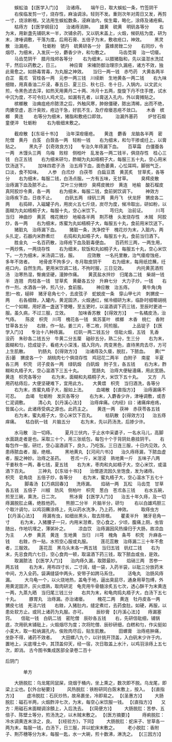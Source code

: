 <!-- { "loadSidebar": true } -->
　　蜈蚣油 【《医学入门》】 　治诸痔。　　端午日，取大蜈蚣一条，竹签阴干
　　右俟临发剪一寸，烧存性，麻油调涂。轻则不发。重则次年对周日又发，再剪一寸，烧涂断根。又法用生蜈蚣数条，浸麻油内，俟生霉，略化，涂痔及诸疮癣。
　　枯痔方 【《医学纲目》】 　治诸痔消肿。　　雄黄　硫黄　明矾各等分
　　右为末，用新盏先铺矾末一半，次铺余药，又以矾末盖上，火煅，候矾枯为度，研为末，津唾调敷，干落为度。后用石膏、五倍子为末，敷收疮口，神效。
　　黑灵散　治漏疮。
　　牡蛎粉　虢丹　硫黄研各一分　露蜂房銼二分　　右同炒，令烟尽，为细末，入发灰一分，麝香少许，和匀敷之。
　　马齿苋膏　治一切瘘。
　　马齿苋阴干　腊月烛烬各等分
　　右为细末，以腊猪脂和，先以温泔水洗拭干，然后以药敷之，日三。
　　神应膏　宋褚防御治理宗久漏疮，诸方不效，独此膏愈之。如肠毒胃毒，为丸服之神效。　　当归一两一钱　赤芍药　大黄各两半　白芷　莪朮　官桂各一两　元参一两三钱　川续断　生地黄各一两二钱　　右九味细銼，用真香油二斤浸，春五日、夏三日、秋七日、冬十日，入锅内，以文武火煎，令黑色滤去滓，如热天用黄丹二十两、冷月十五两，旋旋下丹不住手搅，试水中沉为度，不可令妇人鸡犬见。如漏有孔者，以膏送入孔内，外以膏摊贴之。
　　槟榔散　治痈疽疮疖脓溃之后，外触风寒，肿焮僵硬，脓出清稀，出而不绝，肉腠空虚，恶汁臭败，疮边干急，好肌不生，及疗疳瘘恶疮不敛口。　　木香　槟榔　黄连
　　右等分为细末，猪脂和敷疮口即敛。
　　治漏外塞药
　　炉甘石煅童便淬　牡蛎粉
　　右为极细末敷之。

　　截疳散 【《东垣十书》】 　治年深疳瘘疮。　　黄连　麝香　龙脑各半两　密陀僧　黄丹　白芨　白蔹各一两　轻粉一钱　　右为细末，和匀干掺或纴上，以膏贴之。
　　黑丸子 【《奇效良方》】 　专治久年痔漏下血。　　百草霜　白僵蚕各一两　木馒头三两　乌梅　败棕　侧柏叶　乱发各一两二钱半，俱烧存性　桂心三钱　白芷五钱　　右为细末研匀，酢糊为丸如梧桐子大，每服三五十丸，空心用米饮汤送下。
　　加味四君子汤　治五痔下血，面色萎黄，心忪耳鸣，脚弱气乏，口淡，食不知味。　　人参　白朮炒　白茯苓　白扁豆蒸　黄芪炙　甘草炙，各等分　　右为细末，每服二钱，白汤点服。一方有五味，无甘草。
　　臭樗皮散　治痔漏下血及脓不止。
　　艾叶三分微炒　臭樗皮微炒　黄连　地榆　酸石榴皮　真阿胶炒令黄，各一两　　右为细末，每服二钱，食前粥饮调下。
　　神效方　治痔疾下血，日夜不止。
　　白矾五两　绿矾三两　黄丹飞　伏龙肝　猬皮各二两　　右捣碎，入磁罐子内，用炭火五七斤烧，炭尽为度，候冷取出，研如粉，以面糊为丸如梧桐子大，每服十丸，空心米饮下。
　　芎归丸　治前证。
　　川芎　当归　神曲炒　黄芪　槐花微炒　地榆各半两　荆芥穗　头发烧存性　木贼　阿胶炒，各一两　　右为细末，炼蜜为丸如梧桐子大，每服五十丸，食前用米饮送下。
　　猪脏丸　治痔漏下血。
　　猪脏一条，洗净控干　槐花炒为末，入脏内，两头扎定，石器内米酢煮烂　　右捣和丸如梧子大，每服五十丸，食前当归酒下。
　　胜金丸　一名百药散，治痔疮下血及脏毒便血。　　百药煎三两，一两生用，一两炒焦，一两烧存性　　右为细末，软饭和丸如桐子大，每服五十丸，空心米饮下。一方为细末，米汤调二钱，服。
　　应效散　一名托里散，治气瘘疳蚀疮，多年不效者。　　地骨皮不拘多少，冬月取皮阴干
　　右为细末，每用纸捻蘸，纴疮口内，自然生肉。更用米饮调二钱，不拘时服，三日见效。
　　内托黄芪酒煎汤　治寒热湿，臀痈坚硬，漫肿作痛。　　黄芪盐水拌炒　归尾各二钱　柴胡一钱半　连翘　肉桂各一钱　甘草炙　黄蘗各五分　升麻七分　大力子炒，一钱　　右作一剂，水酒各一钟，煎八分，食前服。
　　神应散　治五痔。
　　黄牛角(角思)一枚，槌碎　猪牙皂角七个，去皮弦子　蛇蜕皮一条　穿山甲七片　刺猬皮一两　　右各细銼，入罐内，黄泥固济，火煅通红，候冷细研为末，临卧时细嚼胡桃仁一个如糊，用好酒一盏送下使睡，至五更时，以温酒调下药三钱，至辰时更进一服。虽久病，不过三服，立效。
　　加味香苏散 【《得效方》】 　一名橘皮汤，治气痔。　　陈皮　枳壳　川芎　槐花各一钱　紫苏茎叶　槟榔　木香　桃仁　香附　甘草各五分　　右銼，作一贴，姜三片，枣二枚，同煎服。
　　上品锭子 【《医学入门》】 　专治十八种痔漏。　　红矾一两二钱五分　信砒火煅，五钱　乳香　没药　朱砂各二钱五分　牛黄二分五厘　硇砂五分，熟二分，生三分　　右为末，面糊和匀，捻成锭子，看疮大小深浅，插入窍内，肉变黑色，直待黑肉去尽，方可上生肌散。
　　钓肠丸 【《得效方》】 　治诸痔及久瘘，脱肛，下脓血。　　黄(艹舌)蒌　猬皮各一个　胡桃肉七个俱烧存性　鸡冠花二两半　白附子　南星　半夏各三两　枳壳　诃子皮各一两　绿矾煅　白矾煅　附子生，各五钱　　右为末，酢糊和丸梧子大，空心温酒下三五十丸。
　　宽肠丸　治痔大便秘濇痛，用此宽肠。　　黄连　枳壳各等分
　　右为末，面糊和丸梧桐子大，米饮下五十丸。　　又方　凡用药枯痔后，大便坚硬难下，宜用此方。　　大黄煨　枳壳　当归酒洗，各等分
　　右为末，炼蜜丸梧子大，服如上法。
　　血竭散 【《直指方》】 　治痔漏痛不可忍。　　血竭　牡蛎粉　发灰各等分
　　右为末，入麝香少许，津唾调敷，或杏仁泥调敷。
　　清心丸 【《丹溪心法》】 　治痔痒痛。《内经》曰：诸痛痒疮疡，皆属心火。此诸痔受病之源也。此药主之。　　黄连一两　茯神　赤茯苓各五钱
　　右为末，蜜丸梧子大，空心米饮下百丸。
　　枯矾散 【《得效方》】 　治五痔痒痛。　　枯白矾一钱　片脑五分
　　右为末，先以药汤洗，后掺少许。

　　水马散　治一切痔。
　　夏月三伏内，于止水中采婆子，一名水马儿，高脚水面跳走者是也。采取三十个，用三张纸包，每包十个于背阴处悬挂阴干。　　右每包作一服，研烂，空心温酒调下，良久，乃吃饭。三日连三服，十日内见效。久患痔脓血者，服，绝根。
　　黑地黄丸 【《河间六书》】 　治久痔痔漏，下脓血虚者，服之神妙。治痔之圣药。　　苍朮一斤，米泔浸　熟地黄一斤　五味子八两　干姜秋冬一两，春七钱，夏五钱　　右为末，枣肉和丸如梧子大，空心米饮，或温酒下百丸。
　　三神丸 【《东垣十书》】 　治僧道流因久坐饱食，发为诸痔。　　枳壳　皂角烧　五倍子炒，各等分
　　右为末，蜜丸梧子大，空心温水下五七十丸。
　　脚毒汤 【《万病回春》】 　洗痔漏。　　焰硝一两　瓦松　马齿苋　甘草各五钱　五倍子　川椒　防风　侧柏叶　枳壳　葱白　苍朮各三钱　　右水五碗，煎至三碗，熏洗，日二次。
　　熊冰膏 【《医学入门》】 　治五十年久痔，及一切痔漏脱肛止痛，绝胜他药。　　熊胆二分半　片脑半分，研匀
　　右以白雄鸡胆三个取汁调匀，以鸡羽蘸涂痔上，先以药水洗净，乃上药，神效。
　　取痔虫方 【《丹溪心法》】 　痔漏有虫，如细丝黑头，取去除根。　　瞿麦半升　猪牙皂角一寸
　　右为末，入猪腰子一只，内用米泔煮，空心食之，少顷，腹痛上厕，虫皆随出，作地坑埋之，薄粥补之。
　　凉血饮　治痔漏因风热燥归于大肠，故凉血为主　　人参　黄芪　黄连　生地黄　当归　川芎　槐角　条芩　枳壳　升麻各一钱　　右銼，作一贴，水煎空心服或丸服。
　　莲花蕊散　治痔漏二三十年不愈者，三服效。　　莲花蕊　黑乌头末各一两五钱　当归五钱　矾红二钱　　右为末，先忌食肉六七日，空心食肉一顿，取温酒下药三钱，取下脓血或虫，是效。
　　取漏脓法 【《医学入门》】 　治内痔久漏，取脓最妙。　　焰硝三两　苦参一两五钱
　　右为末，用布四寸长，二寸阔，缝一袋，入药半袋，以砒三分放药末中间，方入全药。袋满缝袋中两头，安带子如跨马系住。
　　活龟丸　治肠风痔漏。
　　大乌龟一个，以火烧地热，盖龟于地，逼出臭屁尽，通身用草包缚，外用黄泥固济，灰火煨熟，取肉研泥　龟壳用牛骨髓涂炙五七次，透心酥干为末黄连一两，九蒸九晒　当归尾三钱三分　　右共为末，和龟肉捣丸梧子大，白汤下五七十丸。
　　豚胃丸　治痔漏。亦治诸瘘。
　　槐花二两　黄连　牡丹皮各一两　猬皮七钱　羌活六钱　　右銼，入猪肚内，缝定煮烂，去药食肚。如硬，再服，以患处软方止。或同上诸药为丸服。亦可。
　　辰砂膏 【《丹溪心法》】 　痔漏塞窍。　　信砒一钱　白矾二钱　密陀僧　辰砂各五钱　　右，先研信砒细，铺锅底，次用矾末铺砒上，火煅烟尽为度；次将陀僧、辰砂研细，白糕和匀，作尖挺如小麦大，取一粒纳漏孔内，俟败肉尽后，贴生肌散。
　　田螺膏　治痔疮肿痛，坐卧不得，诸药不效者。　　大田螺八九个，以针挑开顶盖，入白矾末少许于内，置地上，尖底埋土中，其顶盖仰天，经一宿，次日取盖上水汁，以鸡羽涂痔上五七次，即消。
古今图书集成医部全录卷二百十

后阴门

　　　　单方

　　大肠脱肛：乌龙尾同鼠屎，烧烟于桶内，坐上熏之，数次即不脱。乌龙尾，即梁上尘也。【《外台秘要》】
　　风热脱肛：铁粉研同白蔹末敷上，按入。 【《直指方》】
　　虚冷脱肛：石灰炒热，故帛裹坐，冷即易之。 【《圣惠方》】
　　大肠脱肛：磁石半两，火煅酢淬七次，为末，每空心米饮服一钱。 【《直指方》】　　又方：用磁石末面糊调涂顖上，入后洗去。 【《简便方》】
　　大肠脱肛：苦参、五倍子、陈壁土等分，煎汤洗之，以木贼末敷之。 【《医方摘要》】
　　痔痢脱肛：冷水调黄连末涂之，良。 【《经验方》，下同】
　　大肠脱肛：蛇床子、甘草各一两为末，每服一钱，白汤下，日三服，并以蛇床末敷之。
　　老小脱肛：香附子、荆芥穗等分为末，每服一匙，水一大碗，煎十数沸，淋洗之。 【《三因方》】
